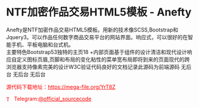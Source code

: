 # NTF加密作品交易HTML5模板 - Anefty

Anefty是NTF加密作品交易HTML5模板。用新的技术像SCSS,Bootstrap和Jquery3。可以作品任何数字商品交易平台的网站界面。响应式，可以很好的在智能手机、平板电脑和台式机。<br>主要特色Bootstrap53独特的主页18 +内部页面基于组件的设计清洁和现代设计响应自定义图标页眉,页脚和布局的变化粘性的菜单宽布局即将到来的页面现代的跨浏览器支持像素完美的设计W3C验证代码良好的文档记录此源码为前端源码 无后台 无后台 无后台<br>


<p style="color: red;">源代码下载地址：<a href="https://mega-file.org/YrT8Z" style="color: red;">https://mega-file.org/YrT8Z</a></p><p style="color: red;"><img src="https://cdn-icons-png.flaticon.com/512/2111/2111646.png" alt="Telegram Icon" style="width: 16px; vertical-align: middle; margin-right: 5px;">Telegram:<a href="https://t.me/official_sourcecode" style="color: red;">@official_sourcecode</a></p>